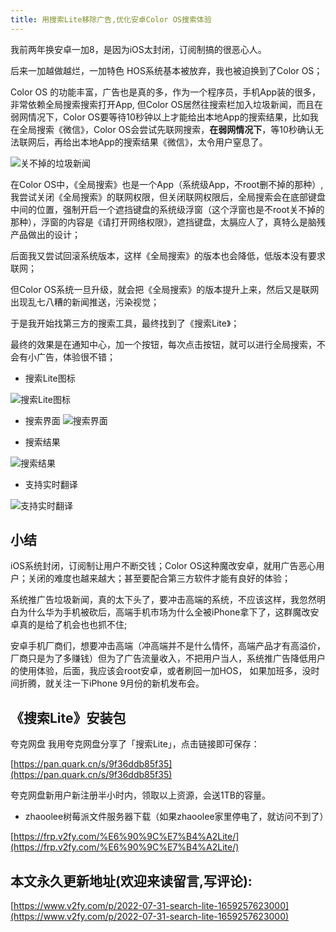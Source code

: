 ```yaml
---
title: 用搜索Lite移除广告,优化安卓Color OS搜索体验
---
```


我前两年换安卓一加8，是因为iOS太封闭，订阅制搞的很恶心人。

后来一加越做越烂，一加特色 HOS系统基本被放弃，我也被迫换到了Color OS；

Color OS 的功能丰富，广告也是真的多，作为一个程序员，手机App装的很多，非常依赖全局搜索搜索打开App, 但Color OS居然往搜索栏加入垃圾新闻，而且在弱网情况下，Color OS要等待10秒钟以上才能给出本地App的搜索结果，比如我在全局搜索《微信》，Color OS会尝试先联网搜索，**在弱网情况下**，等10秒确认无法联网后，再给出本地App的搜索结果《微信》，太令用户窒息了。

![关不掉的垃圾新闻](https://cdn.fangyuanxiaozhan.com/assets/1659259104682MwGGAeSG.png)

在Color OS中，《全局搜索》也是一个App（系统级App，不root删不掉的那种）, 我尝试关闭《全局搜索》的联网权限，但关闭联网权限后，全局搜索会在底部键盘中间的位置，强制开启一个遮挡键盘的系统级浮窗（这个浮窗也是不root关不掉的那种），浮窗的内容是《请打开网络权限》，遮挡键盘，太膈应人了，真特么是脑残产品做出的设计；

后面我又尝试回滚系统版本，这样《全局搜索》的版本也会降低，低版本没有要求联网；

但Color OS系统一旦升级，就会把《全局搜索》的版本提升上来，然后又是联网出现乱七八糟的新闻推送，污染视觉；

于是我开始找第三方的搜索工具，最终找到了《搜索Lite》；

最终的效果是在通知中心，加一个按钮，每次点击按钮，就可以进行全局搜索，不会有小广告，体验很不错；

- 搜索Lite图标

![搜索Lite图标](https://cdn.fangyuanxiaozhan.com/assets/1659259214151f2DAHZ8A.png)

- 搜索界面
![搜索界面](https://cdn.fangyuanxiaozhan.com/assets/1659259273642jAJcFtAx.png)

- 搜索结果

![搜索结果](https://cdn.fangyuanxiaozhan.com/assets/1659259351264bKjH5QcX.png)

- 支持实时翻译

![支持实时翻译](https://cdn.fangyuanxiaozhan.com/assets/1659259429232MZcAzjfp.png)






## 小结

iOS系统封闭，订阅制让用户不断交钱；Color OS这种魔改安卓，就用广告恶心用户；关闭的难度也越来越大；甚至要配合第三方软件才能有良好的体验；

系统推广告垃圾新闻，真的太下头了，要冲击高端的系统，不应该这样，我忽然明白为什么华为手机被砍后，高端手机市场为什么全被iPhone拿下了，这群魔改安卓真的是给了机会也也抓不住;

安卓手机厂商们，想要冲击高端（冲高端并不是什么情怀，高端产品才有高溢价，厂商只是为了多赚钱）但为了广告流量收入，不把用户当人，系统推广告降低用户的使用体验，后面，我应该会root安卓，或者刷回一加HOS， 如果加班多，没时间折腾，就关注一下iPhone 9月份的新机发布会。

## 《搜索Lite》安装包


夸克网盘
我用夸克网盘分享了「搜索Lite」，点击链接即可保存：

[https://pan.quark.cn/s/9f36ddb85f35](https://pan.quark.cn/s/9f36ddb85f35)

夸克网盘新用户新注册半小时内，领取以上资源，会送1TB的容量。


- zhaoolee树莓派文件服务器下载（如果zhaoolee家里停电了，就访问不到了）

[https://frp.v2fy.com/%E6%90%9C%E7%B4%A2Lite/](https://frp.v2fy.com/%E6%90%9C%E7%B4%A2Lite/)

## 本文永久更新地址(欢迎来读留言,写评论):

[https://www.v2fy.com/p/2022-07-31-search-lite-1659257623000](https://www.v2fy.com/p/2022-07-31-search-lite-1659257623000)
